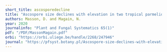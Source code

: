 ```yaml
---
short_title: ascosporedecline
title: "Ascospore size declines with elevation in two tropical parmelioid lichens."
authors: Masson, D. and Magain, N.
year: 2020
journalinfo: "Plant and Fungal Systematics 65(1)"
pdf: "/PDF/MassonMagain.pdf"
orbi: "https://orbi.uliege.be/handle/2268/247946"
journal: "https://pfsyst.botany.pl/Ascospore-size-declines-with-elevation-in-two-tropical-parmelioid-lichens,119916,0,2.html"
---
```

